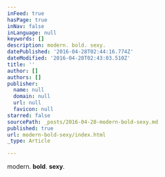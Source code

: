 ```yaml
---
inFeed: true
hasPage: true
inNav: false
inLanguage: null
keywords: []
description: modern. bold. sexy.
datePublished: '2016-04-28T02:44:16.774Z'
dateModified: '2016-04-28T02:43:03.510Z'
title: ''
author: []
authors: []
publisher:
  name: null
  domain: null
  url: null
  favicon: null
starred: false
sourcePath: _posts/2016-04-28-modern-bold-sexy.md
published: true
url: modern-bold-sexy/index.html
_type: Article

---
```

modern. **bold**. **sexy**.